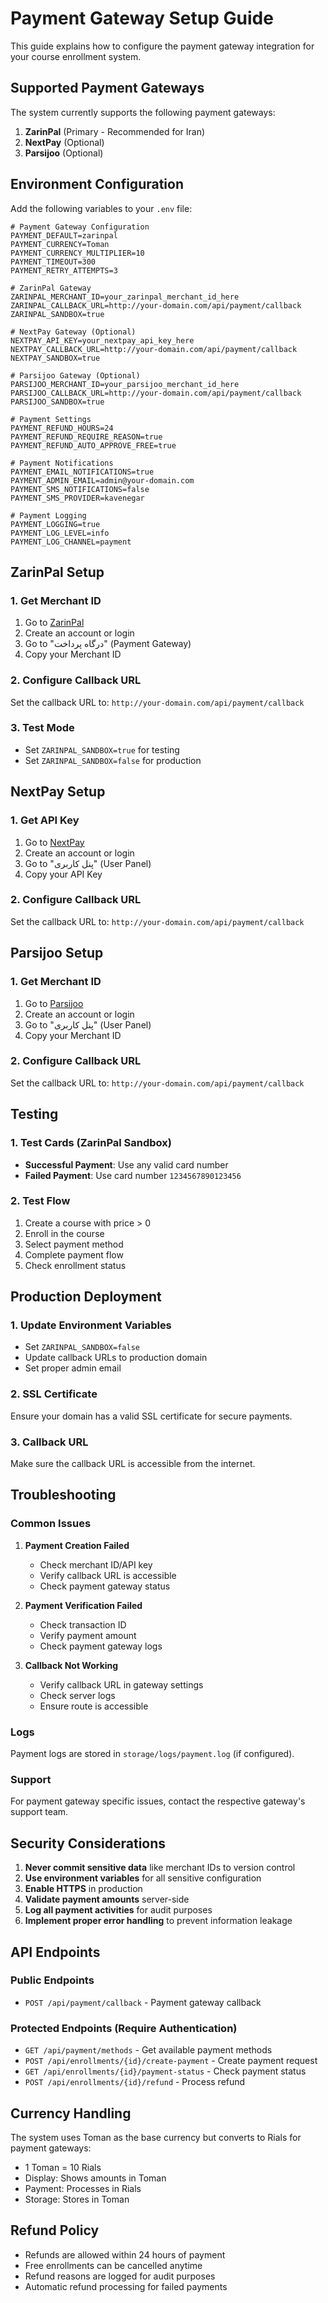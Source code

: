 # Payment Gateway Setup Guide

This guide explains how to configure the payment gateway integration for your course enrollment system.

## Supported Payment Gateways

The system currently supports the following payment gateways:

1. **ZarinPal** (Primary - Recommended for Iran)
2. **NextPay** (Optional)
3. **Parsijoo** (Optional)

## Environment Configuration

Add the following variables to your `.env` file:

```env
# Payment Gateway Configuration
PAYMENT_DEFAULT=zarinpal
PAYMENT_CURRENCY=Toman
PAYMENT_CURRENCY_MULTIPLIER=10
PAYMENT_TIMEOUT=300
PAYMENT_RETRY_ATTEMPTS=3

# ZarinPal Gateway
ZARINPAL_MERCHANT_ID=your_zarinpal_merchant_id_here
ZARINPAL_CALLBACK_URL=http://your-domain.com/api/payment/callback
ZARINPAL_SANDBOX=true

# NextPay Gateway (Optional)
NEXTPAY_API_KEY=your_nextpay_api_key_here
NEXTPAY_CALLBACK_URL=http://your-domain.com/api/payment/callback
NEXTPAY_SANDBOX=true

# Parsijoo Gateway (Optional)
PARSIJOO_MERCHANT_ID=your_parsijoo_merchant_id_here
PARSIJOO_CALLBACK_URL=http://your-domain.com/api/payment/callback
PARSIJOO_SANDBOX=true

# Payment Settings
PAYMENT_REFUND_HOURS=24
PAYMENT_REFUND_REQUIRE_REASON=true
PAYMENT_REFUND_AUTO_APPROVE_FREE=true

# Payment Notifications
PAYMENT_EMAIL_NOTIFICATIONS=true
PAYMENT_ADMIN_EMAIL=admin@your-domain.com
PAYMENT_SMS_NOTIFICATIONS=false
PAYMENT_SMS_PROVIDER=kavenegar

# Payment Logging
PAYMENT_LOGGING=true
PAYMENT_LOG_LEVEL=info
PAYMENT_LOG_CHANNEL=payment
```

## ZarinPal Setup

### 1. Get Merchant ID
1. Go to [ZarinPal](https://www.zarinpal.com/)
2. Create an account or login
3. Go to "درگاه پرداخت" (Payment Gateway)
4. Copy your Merchant ID

### 2. Configure Callback URL
Set the callback URL to: `http://your-domain.com/api/payment/callback`

### 3. Test Mode
- Set `ZARINPAL_SANDBOX=true` for testing
- Set `ZARINPAL_SANDBOX=false` for production

## NextPay Setup

### 1. Get API Key
1. Go to [NextPay](https://nextpay.ir/)
2. Create an account or login
3. Go to "پنل کاربری" (User Panel)
4. Copy your API Key

### 2. Configure Callback URL
Set the callback URL to: `http://your-domain.com/api/payment/callback`

## Parsijoo Setup

### 1. Get Merchant ID
1. Go to [Parsijoo](https://parsijoo.ir/)
2. Create an account or login
3. Go to "پنل کاربری" (User Panel)
4. Copy your Merchant ID

### 2. Configure Callback URL
Set the callback URL to: `http://your-domain.com/api/payment/callback`

## Testing

### 1. Test Cards (ZarinPal Sandbox)
- **Successful Payment**: Use any valid card number
- **Failed Payment**: Use card number `1234567890123456`

### 2. Test Flow
1. Create a course with price > 0
2. Enroll in the course
3. Select payment method
4. Complete payment flow
5. Check enrollment status

## Production Deployment

### 1. Update Environment Variables
- Set `ZARINPAL_SANDBOX=false`
- Update callback URLs to production domain
- Set proper admin email

### 2. SSL Certificate
Ensure your domain has a valid SSL certificate for secure payments.

### 3. Callback URL
Make sure the callback URL is accessible from the internet.

## Troubleshooting

### Common Issues

1. **Payment Creation Failed**
   - Check merchant ID/API key
   - Verify callback URL is accessible
   - Check payment gateway status

2. **Payment Verification Failed**
   - Check transaction ID
   - Verify payment amount
   - Check payment gateway logs

3. **Callback Not Working**
   - Verify callback URL in gateway settings
   - Check server logs
   - Ensure route is accessible

### Logs
Payment logs are stored in `storage/logs/payment.log` (if configured).

### Support
For payment gateway specific issues, contact the respective gateway's support team.

## Security Considerations

1. **Never commit sensitive data** like merchant IDs to version control
2. **Use environment variables** for all sensitive configuration
3. **Enable HTTPS** in production
4. **Validate payment amounts** server-side
5. **Log all payment activities** for audit purposes
6. **Implement proper error handling** to prevent information leakage

## API Endpoints

### Public Endpoints
- `POST /api/payment/callback` - Payment gateway callback

### Protected Endpoints (Require Authentication)
- `GET /api/payment/methods` - Get available payment methods
- `POST /api/enrollments/{id}/create-payment` - Create payment request
- `GET /api/enrollments/{id}/payment-status` - Check payment status
- `POST /api/enrollments/{id}/refund` - Process refund

## Currency Handling

The system uses Toman as the base currency but converts to Rials for payment gateways:
- 1 Toman = 10 Rials
- Display: Shows amounts in Toman
- Payment: Processes in Rials
- Storage: Stores in Toman

## Refund Policy

- Refunds are allowed within 24 hours of payment
- Free enrollments can be cancelled anytime
- Refund reasons are logged for audit purposes
- Automatic refund processing for failed payments



